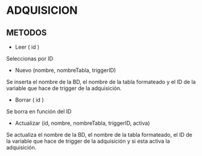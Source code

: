 
# ADQUISICION

## METODOS

- Leer ( id )

Seleccionas por ID

- Nuevo (nombre, nombreTabla, triggerID)
  
Se inserta el nombre de la BD, el nombre de la tabla formateado y el ID de la variable que hace de trigger de la adquisición.

- Borrar ( id )

Se borra en función del ID

- Actualizar (id, nombre, nombreTabla, triggerID, activa)

Se actualiza el nombre de la BD, el nombre de la tabla formateado, el ID de la variable que hace de trigger de la adquisición y si esta activa la adquisición.
